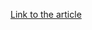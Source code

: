 [Link to the article](https://www.bleepingcomputer.com/news/security/cisco-warns-of-large-scale-brute-force-attacks-against-vpn-services/)
